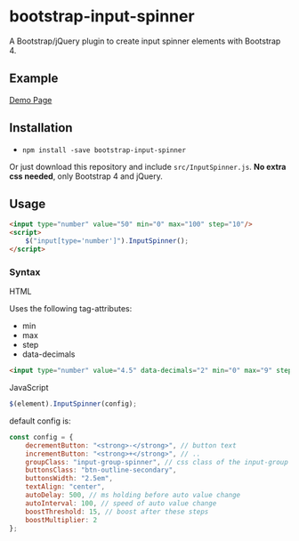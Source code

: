 # bootstrap-input-spinner

A Bootstrap/jQuery plugin to create input spinner elements with Bootstrap 4.

## Example

[Demo Page](http://shaack.com/projekte/bootstrap-input-spinner/)

## Installation

- `npm install -save bootstrap-input-spinner`

Or just download this repository and include `src/InputSpinner.js`.
**No extra css needed**, only Bootstrap 4 and jQuery.

## Usage

```html
<input type="number" value="50" min="0" max="100" step="10"/>
<script>
    $("input[type='number']").InputSpinner();
</script>
```

### Syntax

HTML

Uses the following tag-attributes:

- min
- max
- step
- data-decimals

```html
<input type="number" value="4.5" data-decimals="2" min="0" max="9" step="0.1"/>
```

JavaScript

```javascript
$(element).InputSpinner(config);
```

default config is:

```javascript
const config = {
    decrementButton: "<strong>-</strong>", // button text
    incrementButton: "<strong>+</strong>", // ..
    groupClass: "input-group-spinner", // css class of the input-group
    buttonsClass: "btn-outline-secondary",
    buttonsWidth: "2.5em",
    textAlign: "center",
    autoDelay: 500, // ms holding before auto value change
    autoInterval: 100, // speed of auto value change
    boostThreshold: 15, // boost after these steps
    boostMultiplier: 2
};
```

